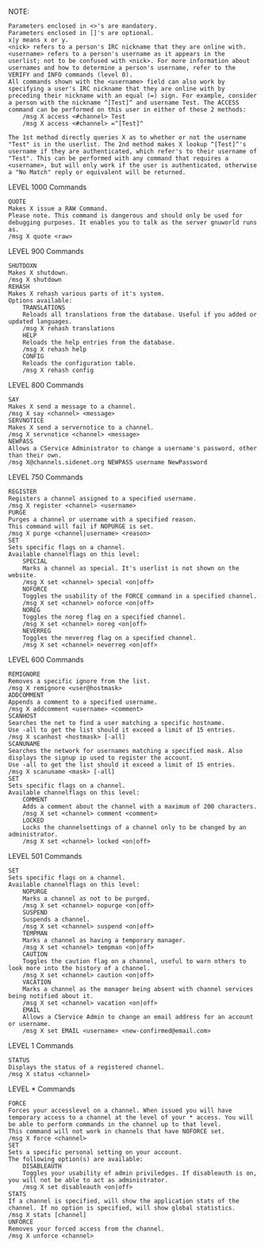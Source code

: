 NOTE:

    Parameters enclosed in <>'s are mandatory.
    Parameters enclosed in []'s are optional.
    x|y means x or y.
    <nick> refers to a person's IRC nickname that they are online with.
    <username> refers to a person's username as it appears in the userlist; not to be confused with <nick>. For more information about usernames and how to determine a person's username, refer to the VERIFY and INFO commands (level 0).
    All commands shown with the <username> field can also work by specifying a user's IRC nickname that they are online with by preceding their nickname with an equal (=) sign. For example, consider a person with the nickname ^[Test]^ and username Test. The ACCESS command can be performed on this user in either of these 2 methods:
        /msg X access <#channel> Test
        /msg X access <#channel> =^[Test]^

    The 1st method directly queries X as to whether or not the username "Test" is in the userlist. The 2nd method makes X lookup ^[Test]^'s username if they are authenticated, which refer's to their username of "Test". This can be performed with any command that requires a <username>, but will only work if the user is authenticated, otherwise a "No Match" reply or equivalent will be returned.

LEVEL 1000 Commands

    QUOTE
    Makes X issue a RAW Command.
    Please note. This command is dangerous and should only be used for debugging purposes. It enables you to talk as the server gnuworld runs as.
    /msg X quote <raw>

LEVEL 900 Commands

    SHUTDOXN
    Makes X shutdown.
    /msg X shutdown
    REHASH
    Makes X rehash various parts of it's system.
    Options available:
        TRANSLATIONS
        Reloads all translations from the database. Useful if you added or updated languages.
        /msg X rehash translations
        HELP
        Reloads the help entries from the database.
        /msg X rehash help
        CONFIG
        Reloads the configuration table.
        /msg X rehash config

LEVEL 800 Commands

    SAY
    Makes X send a message to a channel.
    /msg X say <channel> <message>
    SERVNOTICE
    Makes X send a servernotice to a channel.
    /msg X servnotice <channel> <message>
    NEWPASS
    Allows a CService Administrator to change a username's password, other than their own.
    /msg X@channels.sidenet.org NEWPASS username NewPassword


LEVEL 750 Commands

    REGISTER
    Registers a channel assigned to a specified username.
    /msg X register <channel> <username>
    PURGE
    Purges a channel or username with a specified reason.
    This command will fail if NOPURGE is set.
    /msg X purge <channel|username> <reason>
    SET
    Sets specific flags on a channel.
    Available channelflags on this level:
        SPECIAL
        Marks a channel as special. It's userlist is not shown on the website.
        /msg X set <channel> special <on|off>
        NOFORCE
        Toggles the usability of the FORCE command in a specified channel.
        /msg X set <channel> noforce <on|off>
        NOREG
        Toggles the noreg flag on a specified channel.
        /msg X set <channel> noreg <on|off>
        NEVERREG
        Toggles the neverreg flag on a specified channel.
        /msg X set <channel> neverreg <on|off>

LEVEL 600 Commands

    REMIGNORE
    Removes a specific ignore from the list.
    /msg X remignore <user@hostmask>
    ADDCOMMENT
    Appends a comment to a specified username.
    /msg X addcomment <username> <comment>
    SCANHOST
    Searches the net to find a user matching a specific hostname.
    Use -all to get the list should it exceed a limit of 15 entries.
    /msg X scanhost <hostmask> [-all]
    SCANUNAME
    Searches the network for usernames matching a specified mask. Also displays the signup ip used to register the account.
    Use -all to get the list should it exceed a limit of 15 entries.
    /msg X scanuname <mask> [-all]
    SET
    Sets specific flags on a channel.
    Available channelflags on this level:
        COMMENT
        Adds a comment about the channel with a maximum of 200 characters.
        /msg X set <channel> comment <comment>
        LOCKED
        Locks the channelsettings of a channel only to be changed by an administrator.
        /msg X set <channel> locked <on|off>

LEVEL 501 Commands

    SET
    Sets specific flags on a channel.
    Available channelflags on this level:
        NOPURGE
        Marks a channel as not to be purged.
        /msg X set <channel> nopurge <on|off>
        SUSPEND
        Suspends a channel.
        /msg X set <channel> suspend <on|off>
        TEMPMAN
        Marks a channel as having a temporary manager.
        /msg X set <channel> tempman <on|off>
        CAUTION
        Toggles the caution flag on a channel, useful to warn others to look more into the history of a channel.
        /msg X set <channel> caution <on|off>
        VACATION
        Marks a channel as the manager being absent with channel services being notified about it.
        /msg X set <channel> vacation <on|off>
        EMAIL
        Allows a CService Admin to change an email address for an account or username.
        /msg X set EMAIL <username> <new-confirmed@email.com>

LEVEL 1 Commands

    STATUS
    Displays the status of a registered channel.
    /msg X status <channel>

LEVEL * Commands

    FORCE
    Forces your accesslevel on a channel. When issued you will have temporary access to a channel at the level of your * access. You will be able to perform commands in the channel up to that level.
    This command will not work in channels that have NOFORCE set.
    /msg X force <channel>
    SET
    Sets a specific personal setting on your account.
    The following option(s) are available:
        DISABLEAUTH
        Toggles your usability of admin priviledges. If disableauth is on, you will not be able to act as administrator.
        /msg X set disableauth <on|off>
    STATS
    If a channel is specified, will show the application stats of the channel. If no option is specified, will show global statistics.
    /msg X stats [channel]
    UNFORCE
    Removes your forced access from the channel.
    /msg X unforce <channel>
